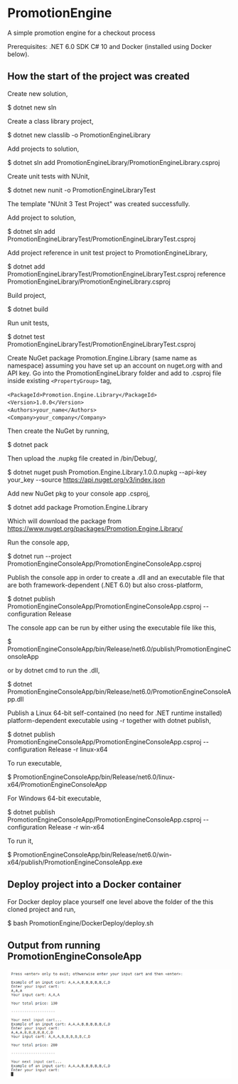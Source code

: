 # PromotionEngine
A simple promotion engine for a checkout process

Prerequisites: .NET 6.0 SDK C# 10 and Docker (installed using Docker below).

## How the start of the project was created

Create new solution,

$ dotnet new sln

Create a class library project,

$ dotnet new classlib -o PromotionEngineLibrary

Add projects to solution,

$ dotnet sln add PromotionEngineLibrary/PromotionEngineLibrary.csproj

Create unit tests with NUnit,

$ dotnet new nunit -o PromotionEngineLibraryTest

The template "NUnit 3 Test Project" was created successfully.

Add project to solution,

$ dotnet sln add PromotionEngineLibraryTest/PromotionEngineLibraryTest.csproj

Add project reference in unit test project to PromotionEngineLibrary,

$ dotnet add PromotionEngineLibraryTest/PromotionEngineLibraryTest.csproj reference PromotionEngineLibrary/PromotionEngineLibrary.csproj

Build project,

$ dotnet build

Run unit tests,

$ dotnet test PromotionEngineLibraryTest/PromotionEngineLibraryTest.csproj

Create NuGet package Promotion.Engine.Library (same name as namespace) assuming you have set up an account on nuget.org with and API key. Go into the PromotionEngineLibrary folder and add to .csproj file inside existing `<PropertyGroup>` tag,

`<PackageId>Promotion.Engine.Library</PackageId>`\
`<Version>1.0.0</Version>`\
`<Authors>your_name</Authors>`\
`<Company>your_company</Company>`

Then create the NuGet by running,

$ dotnet pack

Then upload the .nupkg file created in /bin/Debug/,

$ dotnet nuget push Promotion.Engine.Library.1.0.0.nupkg --api-key your_key --source https://api.nuget.org/v3/index.json

Add new NuGet pkg to your console app .csproj,

$ dotnet add package Promotion.Engine.Library

Which will download the package from https://www.nuget.org/packages/Promotion.Engine.Library/

Run the console app,

$ dotnet run --project PromotionEngineConsoleApp/PromotionEngineConsoleApp.csproj

Publish the console app in order to create a .dll and an executable file that are both framework-dependent (.NET 6.0) but also cross-platform,

$ dotnet publish PromotionEngineConsoleApp/PromotionEngineConsoleApp.csproj --configuration Release

The console app can be run by either using the executable file like this,

$ PromotionEngineConsoleApp/bin/Release/net6.0/publish/PromotionEngineConsoleApp

or by dotnet cmd to run the .dll,

$ dotnet PromotionEngineConsoleApp/bin/Release/net6.0/PromotionEngineConsoleApp.dll

Publish a Linux 64-bit self-contained (no need for .NET runtime installed) platform-dependent executable using -r <RID> together with dotnet publish,

$ dotnet publish PromotionEngineConsoleApp/PromotionEngineConsoleApp.csproj --configuration Release -r linux-x64

To run executable,

$ PromotionEngineConsoleApp/bin/Release/net6.0/linux-x64/PromotionEngineConsoleApp

For Windows 64-bit executable,

$ dotnet publish PromotionEngineConsoleApp/PromotionEngineConsoleApp.csproj --configuration Release -r win-x64

To run it,

$ PromotionEngineConsoleApp/bin/Release/net6.0/win-x64/publish/PromotionEngineConsoleApp.exe

## Deploy project into a Docker container

For Docker deploy place yourself one level above the folder of the this cloned project and run,

$ bash PromotionEngine/DockerDeploy/deploy.sh

## Output from running PromotionEngineConsoleApp

![Output from running PromotionEngineConsoleApp](OutputPromotionEngineConsoleApp.png)